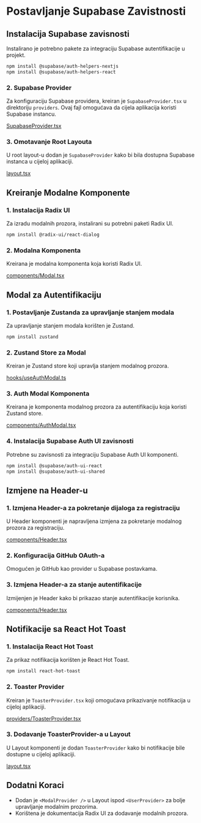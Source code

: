 # Postavljanje Supabase Zavistnosti

## Instalacija Supabase zavisnosti
Instalirano je potrebno pakete za integraciju Supabase autentifikacije u projekt.

```bash
npm install @supabase/auth-helpers-nextjs
npm install @supabase/auth-helpers-react
```

### 2. Supabase Provider
Za konfiguraciju Supabase providera, kreiran je `SupabaseProvider.tsx` u direktoriju `providers`. Ovaj fajl omogućava da cijela aplikacija koristi Supabase instancu.

[SupabaseProvider.tsx](https://github.com/SafetImamovic/MusicStreamingService/blob/17ac6d8a335b225098d42ab5697db2471b5b2982/providers/SupabaseProvider.tsx)

### 3. Omotavanje Root Layouta
U root layout-u dodan je `SupabaseProvider` kako bi bila dostupna Supabase instanca u cijeloj aplikaciji.

[layout.tsx](https://github.com/SafetImamovic/MusicStreamingService/blob/17ac6d8a335b225098d42ab5697db2471b5b2982/app/layout.tsx)

## Kreiranje Modalne Komponente

### 1. Instalacija Radix UI
Za izradu modalnih prozora, instalirani su potrebni paketi Radix UI.

```bash
npm install @radix-ui/react-dialog
```

### 2. Modalna Komponenta
Kreirana je modalna komponenta koja koristi Radix UI.

[components/Modal.tsx](https://github.com/SafetImamovic/MusicStreamingService/blob/17ac6d8a335b225098d42ab5697db2471b5b2982/components/Modal.tsx)

## Modal za Autentifikaciju

### 1. Postavljanje Zustanda za upravljanje stanjem modala
Za upravljanje stanjem modala korišten je Zustand.

```bash
npm install zustand
```

### 2. Zustand Store za Modal
Kreiran je Zustand store koji upravlja stanjem modalnog prozora.

[hooks/useAuthModal.ts](https://github.com/SafetImamovic/MusicStreamingService/blob/17ac6d8a335b225098d42ab5697db2471b5b2982/hooks/useAuthModal.ts)

### 3. Auth Modal Komponenta
Kreirana je komponenta modalnog prozora za autentifikaciju koja koristi Zustand store.

[components/AuthModal.tsx](https://github.com/SafetImamovic/MusicStreamingService/blob/17ac6d8a335b225098d42ab5697db2471b5b2982/components/AuthModal.tsx)

### 4. Instalacija Supabase Auth UI zavisnosti
Potrebne su zavisnosti za integraciju Supabase Auth UI komponenti.

```bash
npm install @supabase/auth-ui-react
npm install @supabase/auth-ui-shared
```

## Izmjene na Header-u

### 1. Izmjena Header-a za pokretanje dijaloga za registraciju
U Header komponenti je napravljena izmjena za pokretanje modalnog prozora za registraciju.

[components/Header.tsx](https://github.com/SafetImamovic/MusicStreamingService/blob/17ac6d8a335b225098d42ab5697db2471b5b2982/components/Header.tsx)

### 2. Konfiguracija GitHub OAuth-a
Omogućen je GitHub kao provider u Supabase postavkama.

### 3. Izmjena Header-a za stanje autentifikacije
Izmijenjen je Header kako bi prikazao stanje autentifikacije korisnika.

[components/Header.tsx](https://github.com/SafetImamovic/MusicStreamingService/blob/17ac6d8a335b225098d42ab5697db2471b5b2982/components/Header.tsx)

## Notifikacije sa React Hot Toast

### 1. Instalacija React Hot Toast
Za prikaz notifikacija korišten je React Hot Toast.

```bash
npm install react-hot-toast
```

### 2. Toaster Provider
Kreiran je `ToasterProvider.tsx` koji omogućava prikazivanje notifikacija u cijeloj aplikaciji.

[providers/ToasterProvider.tsx](https://github.com/SafetImamovic/MusicStreamingService/blob/17ac6d8a335b225098d42ab5697db2471b5b2982/providers/ToasterProvider.tsx)

### 3. Dodavanje ToasterProvider-a u Layout
U Layout komponenti je dodan `ToasterProvider` kako bi notifikacije bile dostupne u cijeloj aplikaciji.

[layout.tsx](https://github.com/SafetImamovic/MusicStreamingService/blob/17ac6d8a335b225098d42ab5697db2471b5b2982/app/layout.tsx)

## Dodatni Koraci

- Dodan je `<ModalProvider />` u Layout ispod `<UserProvider>` za bolje upravljanje modalnim prozorima.
- Korištena je dokumentacija Radix UI za dodavanje modalnih prozora.